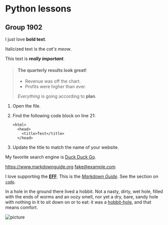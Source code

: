 # Python lessons
## Group 1902

I just love **bold text**.

Italicized text is the *cat's meow*.

This text is ***really important***.

> #### The quarterly results look great!
>
> - Revenue was off the chart.
> - Profits were higher than ever.
>
>  *Everything* is going according to **plan**.


1.  Open the file.
2.  Find the following code block on line 21:

        <html>
          <head>
            <title>Test</title>
          </head>

3.  Update the title to match the name of your website.

My favorite search engine is [Duck Duck Go](https://duckduckgo.com).

<https://www.markdownguide.org>
<fake@example.com>

I love supporting the **[EFF](https://eff.org)**.
This is the *[Markdown Guide](https://www.markdownguide.org)*.
See the section on [`code`](#code).

In a hole in the ground there lived a hobbit. Not a nasty, dirty, wet hole, filled with the ends
of worms and an oozy smell, nor yet a dry, bare, sandy hole with nothing in it to sit down on or to
eat: it was a [hobbit-hole][1], and that means comfort.

[1]: <https://en.wikipedia.org/wiki/Hobbit#Lifestyle> "Hobbit lifestyles"

![picture](https://upload.wikimedia.org/wikipedia/commons/thumb/c/c3/Python-logo-notext.svg/1200px-Python-logo-notext.svg.png)
